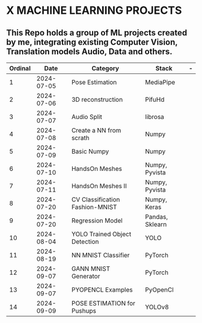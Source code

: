 # X MACHINE LEARNING PROJECTS

## This Repo holds a group of ML projects created by me, integrating existing Computer Vision, Translation models Audio, Data and others.

| Ordinal | Date       | Category                        | Stack           | -   |
| ------- | ---------- | ------------------------------- | --------------- | --- |
| 1       | 2024-07-05 | Pose Estimation                 | MediaPipe       |     |
| 2       | 2024-07-06 | 3D reconstruction               | PifuHd          |     |
| 3       | 2024-07-07 | Audio Split                     | librosa         |     |
| 4       | 2024-07-08 | Create a NN from scrath         | Numpy           |     |
| 5       | 2024-07-09 | Basic Numpy                     | Numpy           |     |
| 6       | 2024-07-10 | HandsOn Meshes                  | Numpy, Pyvista  |     |
| 7       | 2024-07-11 | HandsOn Meshes II               | Numpy, Pyvista  |     |
| 8       | 2024-07-20 | CV Classification Fashion-MNIST | Numpy, Keras    |     |
| 9       | 2024-07-20 | Regression Model                | Pandas, Sklearn |     |
| 10      | 2024-08-04 | YOLO Trained Object Detection   | YOLO            |     |
| 11      | 2024-08-19 | NN MNIST Classifier             | PyTorch         |     |
| 12      | 2024-09-07 | GANN MNIST Generator  | PyTorch         |     |
| 13      | 2024-09-07 | PYOPENCL Examples   | PyOpenCl         |     |
| 14      | 2024-09-09 | POSE ESTIMATION for Pushups   | YOLOv8         |     |
